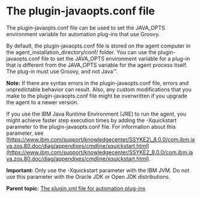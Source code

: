 # The plugin-javaopts.conf file

The plugin-javaopts.conf file can be used to set the JAVA\_OPTS environment variable for automation plug-ins that use Groovy.

By default, the plugin-javaopts.conf file is stored on the agent computer in the agent\_installation\_directory/conf/ folder. You can use the plugin-javaopts.conf file to set the JAVA\_OPTS environment variable for a plug-in that is different from the JAVA\_OPTS variable for the agent process itself. The plug-in must use Groovy, and not Java™.

**Note:** If there are syntax errors in the plugin-javaopts.conf file, errors and unpredictable behavior can result. Also, any custom modifications that you make to the plugin-javaopts.conf file might be overwritten if you upgrade the agent to a newer version.

If you use the IBM Java Runtime Environment \(JRE\) to run the agent, you might achieve faster step execution times by adding the -Xquickstart parameter to the plugin-javaopts.conf file. For information about this parameter, see [https://www.ibm.com/support/knowledgecenter/SSYKE2\_8.0.0/com.ibm.java.zos.80.doc/diag/appendixes/cmdline/xquickstart.html](https://www.ibm.com/support/knowledgecenter/SSYKE2_8.0.0/com.ibm.java.zos.80.doc/diag/appendixes/cmdline/xquickstart.html).

**Important:** Only use the -Xquickstart parameter with the IBM JVM. Do not use this parameter with the Oracle JDK or Open JDK distributions.

**Parent topic:** [The plugin.xml file for automation plug-ins](../../com.ibm.udeploy.reference.doc/topics/ref_create_pluginxml.md)

